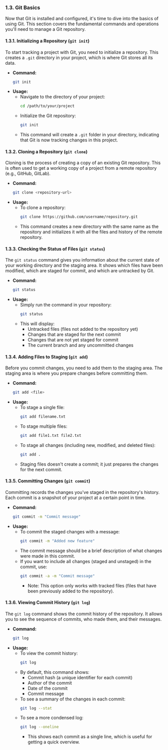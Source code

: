 ### 1.3. **Git Basics**

Now that Git is installed and configured, it's time to dive into the basics of using Git. This section covers the fundamental commands and operations you'll need to manage a Git repository.

#### 1.3.1. **Initializing a Repository (`git init`)**

To start tracking a project with Git, you need to initialize a repository. This creates a `.git` directory in your project, which is where Git stores all its data.

- **Command:**
  ```bash
  git init
  ```
- **Usage:**
  - Navigate to the directory of your project:
    ```bash
    cd /path/to/your/project
    ```
  - Initialize the Git repository:
    ```bash
    git init
    ```
  - This command will create a `.git` folder in your directory, indicating that Git is now tracking changes in this project.

#### 1.3.2. **Cloning a Repository (`git clone`)**

Cloning is the process of creating a copy of an existing Git repository. This is often used to get a working copy of a project from a remote repository (e.g., GitHub, GitLab).

- **Command:**
  ```bash
  git clone <repository-url>
  ```
- **Usage:**
  - To clone a repository:
    ```bash
    git clone https://github.com/username/repository.git
    ```
  - This command creates a new directory with the same name as the repository and initializes it with all the files and history of the remote repository.

#### 1.3.3. **Checking the Status of Files (`git status`)**

The `git status` command gives you information about the current state of your working directory and the staging area. It shows which files have been modified, which are staged for commit, and which are untracked by Git.

- **Command:**
  ```bash
  git status
  ```
- **Usage:**
  - Simply run the command in your repository:
    ```bash
    git status
    ```
  - This will display:
    - Untracked files (files not added to the repository yet)
    - Changes that are staged for the next commit
    - Changes that are not yet staged for commit
    - The current branch and any uncommitted changes

#### 1.3.4. **Adding Files to Staging (`git add`)**

Before you commit changes, you need to add them to the staging area. The staging area is where you prepare changes before committing them.

- **Command:**
  ```bash
  git add <file>
  ```
- **Usage:**
  - To stage a single file:
    ```bash
    git add filename.txt
    ```
  - To stage multiple files:
    ```bash
    git add file1.txt file2.txt
    ```
  - To stage all changes (including new, modified, and deleted files):
    ```bash
    git add .
    ```
  - Staging files doesn't create a commit; it just prepares the changes for the next commit.

#### 1.3.5. **Committing Changes (`git commit`)**

Committing records the changes you've staged in the repository's history. Each commit is a snapshot of your project at a certain point in time.

- **Command:**
  ```bash
  git commit -m "Commit message"
  ```
- **Usage:**
  - To commit the staged changes with a message:
    ```bash
    git commit -m "Added new feature"
    ```
  - The commit message should be a brief description of what changes were made in this commit.
  - If you want to include all changes (staged and unstaged) in the commit, use:
    ```bash
    git commit -a -m "Commit message"
    ```
    - Note: This option only works with tracked files (files that have been previously added to the repository).

#### 1.3.6. **Viewing Commit History (`git log`)**

The `git log` command shows the commit history of the repository. It allows you to see the sequence of commits, who made them, and their messages.

- **Command:**
  ```bash
  git log
  ```
- **Usage:**
  - To view the commit history:
    ```bash
    git log
    ```
  - By default, this command shows:
    - Commit hash (a unique identifier for each commit)
    - Author of the commit
    - Date of the commit
    - Commit message
  - To see a summary of the changes in each commit:
    ```bash
    git log --stat
    ```
  - To see a more condensed log:
    ```bash
    git log --oneline
    ```
    - This shows each commit as a single line, which is useful for getting a quick overview.
